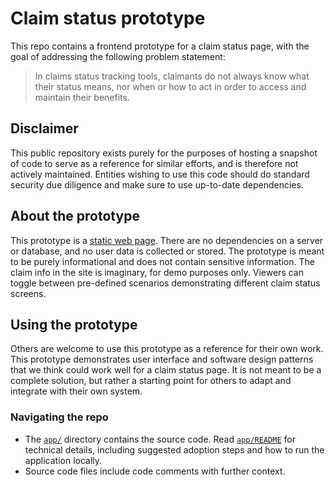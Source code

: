 # Claim status prototype

This repo contains a frontend prototype for a claim status page, with the goal of addressing the following problem statement:

> In claims status tracking tools, claimants do not always know what their status means, nor when or how to act in order to access and maintain their benefits.

## Disclaimer

This public repository exists purely for the purposes of hosting a snapshot of code to serve as a reference for similar efforts, and is therefore not actively maintained. Entities wishing to use this code should do standard security due diligence and make sure to use up-to-date dependencies.

## About the prototype

This prototype is a [static web page](https://en.wikipedia.org/wiki/Static_web_page). There are no dependencies on a server or database, and no user data is collected or stored. The prototype is meant to be purely informational and does not contain sensitive information. The claim info in the site is imaginary, for demo purposes only. Viewers can toggle between pre-defined scenarios demonstrating different claim status screens.

## Using the prototype

Others are welcome to use this prototype as a reference for their own work. This prototype demonstrates user interface and software design patterns that we think could work well for a claim status page. It is not meant to be a complete solution, but rather a starting point for others to adapt and integrate with their own system.

### Navigating the repo

- The [`app/`](./app) directory contains the source code. Read [`app/README`](./app/README.md) for technical details, including suggested adoption steps and how to run the application locally.
- Source code files include code comments with further context.
